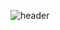 
![header](https://capsule-render.vercel.app/api?type=waving&color=auto&height=300&section=header&text=kaaang&fontSize=90)
